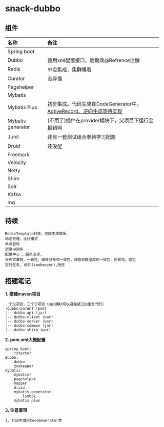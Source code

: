 # snack-dubbo
## 组件
|名称|备注|
|:---|:---|
|Spring boot||
|Dubbo|暂用xml配置接口，后期改@Refrence注解|
|Redis|单点集成，集群候着||
|Curator|没弄懂||
|Pagehelper|||
|Mybatis|||
|Mybatis Plus|初步集成。代码生成在CodeGenerator中。[ActiveRecord、逆向生成等待实现](https://www.jianshu.com/p/a4d5d310daf8)||
|Mybatis generator|(不用了)插件在provider模块下，父项目下运行会报错啊||
|Junit|还有一套测试组合拳待学习配置||
|Druid|还没配||
|Freemark|||
|Velocity|||
|Netty|||
|Shiro|||
|Solr|||
|Kafka|||
|mq|||

## 待续 ##
```$xslt
RedisTemplate封装，逆向生成模版，
动态代理，设计模式
单点登陆
消息中间件
配置中心 ，服务治理，
分布式事物，一致性，缓存分布式一致性，缓存和数据库的一致性，乐观锁，容灾
定时任务, 邮件(zookeeper),短信
```

## 搭建笔记
**1. 搭建maven项目**
```$xslt
一个父项目，三个子项目（api模块可以避免接口的重复代码）
|dubbo-parent (pom)
|-- dubbo-api (jar)
|-- dubbo-client (war)
|-- dubbo-server (war)
|-- dubbo-common (jar)
|-- dubbo-shiro (war)
```

**2. pom.xml大概配置**
```$xslt
spring boot:
    *starter
dubbo:
    dubbo
    zookeeper
mybatis:
    mybatis*
    pagehelper
    mapper
    druid
    mybatis-generator:
        lombok
    mybatis plus
```
**3. 注意事项**
```aidl
1. 代码生成用CodeGenerator类
```


